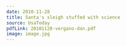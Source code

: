 ```yaml
---
date: 2010-11-28
title: Santa's sleigh stuffed with science
source: UsaToday
pdfLink: 20101128-vergano-dan.pdf
image: image.jpg
---
```

